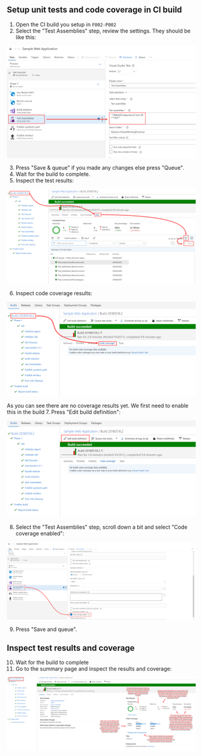 ## Setup unit tests and code coverage in CI build

1. Open the CI build you setup in `F002-P002`
2. Select the "Test Assemblies" step, review the settings. They should be like this:

![step-2](images/step-2.png)

3. Press "Save & queue" if you made any changes else press "Queue".
4. Wait for the build to complete.
5. Inspect the test results:

![step-5](images/step-5.png)

6. Inspect code coverage results:

![step-6](images/step-6.png)

As you can see there are no coverage results yet. We first need to enable this in the build
7. Press "Edit build definition":

![step-7](images/step-7.png)

8. Select the "Test Assemblies" step, scroll down a bit and select "Code coverage enabled":

![step-8](images/step-8.png)

9. Press "Save and queue".

## Inspect test results and coverage
10. Wait for the build to complete
11. Go to the summary page and inspect the results and coverage:

![step-11](images/step-11.png)